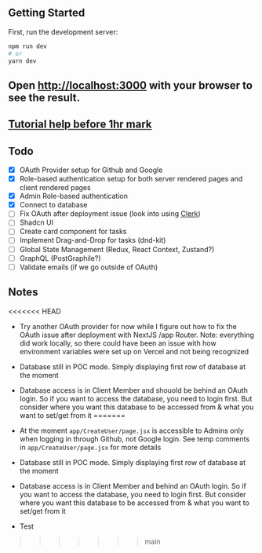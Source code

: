 ## Getting Started

First, run the development server:

```bash
npm run dev
# or
yarn dev
```

## Open [http://localhost:3000](http://localhost:3000) with your browser to see the result.

## [Tutorial help before 1hr mark](https://www.youtube.com/watch?v=MNm1XhDjX1s)

## Todo

- [x] OAuth Provider setup for Github and Google
- [x] Role-based authentication setup for both server rendered pages and client rendered pages
- [x] Admin Role-based authentication
- [x] Connect to database
- [ ] Fix OAuth after deployment issue (look into using [Clerk](https://clerk.com/))
- [ ] Shadcn UI
- [ ] Create card component for tasks
- [ ] Implement Drag-and-Drop for tasks (dnd-kit)
- [ ] Global State Management (Redux, React Context, Zustand?)
- [ ] GraphQL (PostGraphile?)
- [ ] Validate emails (if we go outside of OAuth)

## Notes

<<<<<<< HEAD
- Try another OAuth provider for now while I figure out how to fix the OAuth issue after deployment with NextJS /app Router. Note: everything did work locally, so there could have been an issue with how environment variables were set up on Vercel and not being recognized
- Database still in POC mode. Simply displaying first row of database at the moment
- Database access is in Client Member and shouold be behind an OAuth login. So if you want to access the database, you need to login first. But consider where you want this database to be accessed from & what you want to set/get from it
=======
- At the moment `app/CreateUser/page.jsx` is accessible to Admins only when logging in through Github, not Google login. See temp comments in `app/CreateUser/page.jsx` for more details
- Database still in POC mode. Simply displaying first row of database at the moment
- Database access is in Client Member and behind an OAuth login. So if you want to access the database, you need to login first. But consider where you want this database to be accessed from & what you want to set/get from it

- Test
>>>>>>> main
